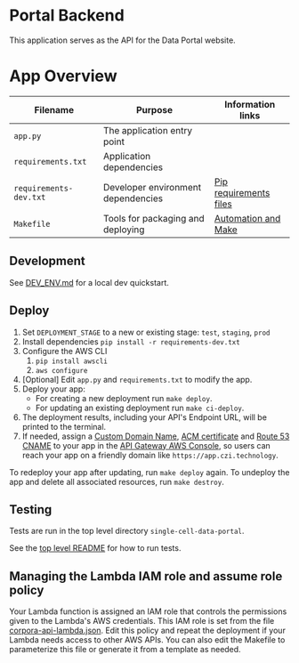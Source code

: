 # Portal Backend

This application serves as the API for the Data Portal website.

# App Overview

| Filename               | Purpose                            | Information links                                                             |
| ---------------------- | ---------------------------------- | ----------------------------------------------------------------------------- |
| `app.py`               | The application entry point        |
| `requirements.txt`     | Application dependencies           |
| `requirements-dev.txt` | Developer environment dependencies | [Pip requirements files](https://pip.readthedocs.io/en/1.1/requirements.html) |
| `Makefile`             | Tools for packaging and deploying  | [Automation and Make](https://swcarpentry.github.io/make-novice/)             |

## Development

See [DEV_ENV.md](../../DEV_ENV.md) for a local dev quickstart.

## Deploy

1. Set `DEPLOYMENT_STAGE` to a new or existing stage: `test`, `staging`, `prod`
1. Install dependencies `pip install -r requirements-dev.txt`
1. Configure the AWS CLI
   1. `pip install awscli`
   1. `aws configure`
1. [Optional] Edit `app.py` and `requirements.txt` to modify the app.
1. Deploy your app:
   - For creating a new deployment run `make deploy`.
   - For updating an existing deployment run `make ci-deploy`.
1. The deployment results, including your API's Endpoint URL, will be printed to the terminal.
1. If needed, assign
   a [Custom Domain Name](https://docs.aws.amazon.com/apigateway/latest/developerguide/how-to-custom-domains.html),
   [ACM certificate](https://aws.amazon.com/certificate-manager/) and [Route 53 CNAME](https://aws.amazon.com/route53/)
   to your app in the [API Gateway AWS Console](https://console.aws.amazon.com/apigateway/home#/custom-domain-names),
   so users can reach your app on a friendly domain like `https://app.czi.technology`.

To redeploy your app after updating, run `make deploy` again. To undeploy the app and delete all associated resources,
run `make destroy`.

## Testing

Tests are run in the top level directory `single-cell-data-portal`.

See the [top level README](https://github.com/chanzuckerberg/single-cell-data-portal/blob/main/README.md#commands)
for how to run tests.

## Managing the Lambda IAM role and assume role policy

Your Lambda function is assigned an IAM role that controls the permissions given to the Lambda's AWS credentials. This
IAM role is set from the file [corpora-api-lambda.json](../../config/iam-policy-templates/corpora-api-lambda.json). Edit this policy and repeat the deployment
if your Lambda needs access to other AWS APIs. You can also edit the Makefile to parameterize this file or generate
it from a template as needed.
